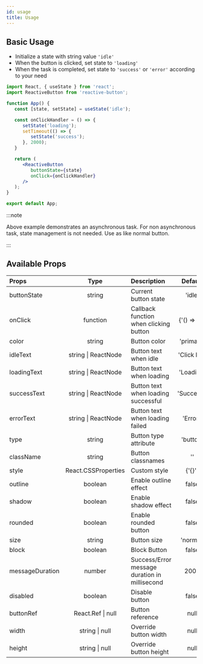 ```yaml
---
id: usage
title: Usage
---
```


## Basic Usage

- Initialize a state with string value <code>'idle'</code>
- When the button is clicked, set state to <code>'loading'</code>
- When the task is completed, set state to <code>'success'</code> or <code>'error'</code> according to your need

```jsx 
import React, { useState } from 'react';
import ReactiveButton from 'reactive-button';

function App() {
   const [state, setState] = useState('idle');

   const onClickHandler = () => {
      setState('loading');
      setTimeout(() => {
         setState('success');
      }, 2000);
   }

   return (
      <ReactiveButton
         buttonState={state}
         onClick={onClickHandler}
      />
   );
}

export default App;
```
:::note

Above example demonstrates an asynchronous task. For non asynchronous task, state management is not needed. Use as like normal button.

:::

## Available Props 

<div className="z-table-wrapper">
  <table>
   <thead>
      <tr>
         <th align="left">Props</th>
         <th align="center">Type</th>
         <th align="left">Description</th>
         <th align="center">Default</th>
      </tr>
   </thead>
   <tbody>
      <tr>
         <td align="left">buttonState</td>
         <td align="center">string</td>
         <td align="left">Current button state</td>
         <td align="center">'idle'</td>
      </tr>
      <tr>
         <td align="left">onClick</td>
         <td align="center">function</td>
         <td align="left">Callback function when clicking button</td>
         <td align="center"> {'() => {}'} </td>
      </tr>
      <tr>
         <td align="left">color</td>
         <td align="center">string</td>
         <td align="left">Button color</td>
         <td align="center">'primary'</td>
      </tr>
      <tr>
         <td align="left">idleText</td>
         <td align="center">string | ReactNode</td>
         <td align="left">Button text when idle</td>
         <td align="center">'Click Me'</td>
      </tr>
      <tr>
         <td align="left">loadingText</td>
         <td align="center">string | ReactNode</td>
         <td align="left">Button text when loading</td>
         <td align="center">'Loading'</td>
      </tr>
      <tr>
         <td align="left">successText</td>
         <td align="center">string | ReactNode</td>
         <td align="left">Button text when loading successful</td>
         <td align="center">'Success!'</td>
      </tr>
      <tr>
         <td align="left">errorText</td>
         <td align="center">string | ReactNode</td>
         <td align="left">Button text when loading failed</td>
         <td align="center">'Error!'</td>
      </tr>
      <tr>
         <td align="left">type</td>
         <td align="center">string</td>
         <td align="left">Button type attribute</td>
         <td align="center">'button'</td>
      </tr>
      <tr>
         <td align="left">className</td>
         <td align="center">string</td>
         <td align="left">Button classnames</td>
         <td align="center">''</td>
      </tr>
      <tr>
         <td align="left">style</td>
         <td align="center">React.CSSProperties</td>
         <td align="left">Custom style</td>
         <td align="center">{'{}'}</td>
      </tr>
      <tr>
         <td align="left">outline</td>
         <td align="center">boolean</td>
         <td align="left">Enable outline effect</td>
         <td align="center">false</td>
      </tr>
      <tr>
         <td align="left">shadow</td>
         <td align="center">boolean</td>
         <td align="left">Enable shadow effect</td>
         <td align="center">false</td>
      </tr>
      <tr>
         <td align="left">rounded</td>
         <td align="center">boolean</td>
         <td align="left">Enable rounded button</td>
         <td align="center">false</td>
      </tr>
      <tr>
         <td align="left">size</td>
         <td align="center">string</td>
         <td align="left">Button size</td>
         <td align="center">'normal'</td>
      </tr>
      <tr>
         <td align="left">block</td>
         <td align="center">boolean</td>
         <td align="left">Block Button</td>
         <td align="center">false</td>
      </tr>
      <tr>
         <td align="left">messageDuration</td>
         <td align="center">number</td>
         <td align="left">Success/Error message duration in millisecond</td>
         <td align="center">2000</td>
      </tr>
      <tr>
         <td align="left">disabled</td>
         <td align="center">boolean</td>
         <td align="left">Disable button</td>
         <td align="center">false</td>
      </tr>
      <tr>
         <td align="left">buttonRef</td>
         <td align="center">React.Ref | null</td>
         <td align="left">Button reference</td>
         <td align="center">null</td>
      </tr>
      <tr>
         <td align="left">width</td>
         <td align="center">string | null</td>
         <td align="left">Override button width</td>
         <td align="center">null</td>
      </tr>
      <tr>
         <td align="left">height</td>
         <td align="center">string | null</td>
         <td align="left">Override button height</td>
         <td align="center">null</td>
      </tr>
   </tbody>
</table>
</div>
